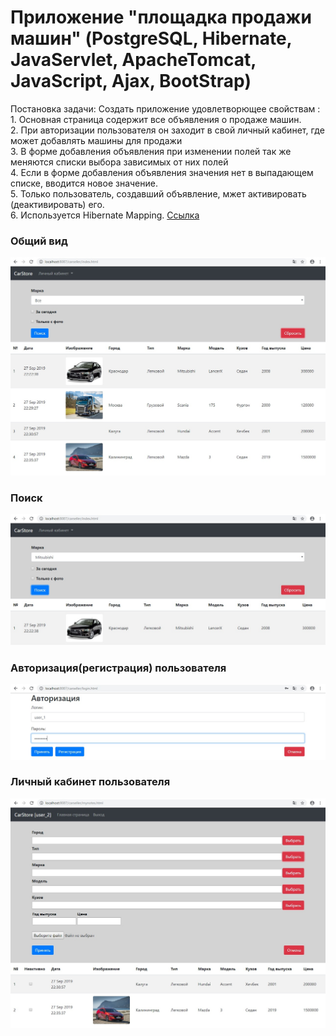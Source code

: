 ﻿# Приложение "площадка продажи машин" (PostgreSQL, Hibernate, JavaServlet, ApacheTomcat, JavaScript, Ajax, BootStrap)

Постановка задачи:
Cоздать приложение удовлетворющее свойствам :
<br>1. Основная страница содержит все объявления о продаже машин. 
<br>2. При авторизации пользователя он заходит в свой личный кабинет, где может добавлять машины для продажи
<br>3. В форме добавления объявления при изменении полей так же меняются списки выбора зависимых от них полей
<br>4. Если в форме добавления объявления значения нет в выпадающем списке, вводится новое значение.
<br>5. Только пользователь, создавший объявление, мжет активировать (деактивировать) его.
<br>6. Используется Hibernate Mapping.
<a href="https://github.com/brakhin/portfolio/tree/master/carseller_hibernate">Ссылка</a> 
<h3>Общий вид</h3>
<img src="carseller_hibernate/Screenshot1.jpg">
<h3>Поиск</h3>
<img src="carseller_hibernate/Screenshot2.jpg">
<h3>Авторизация(регистрация) пользователя</h3>
<img src="carseller_hibernate/Screenshot3.jpg">
<h3>Личный кабинет пользователя</h3>
<img src="carseller_hibernate/Screenshot4.jpg">
 
